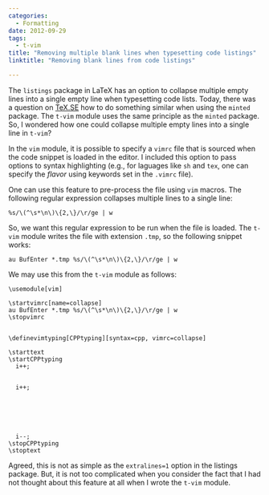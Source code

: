 ```yaml
---
categories:
  - Formatting
date: 2012-09-29
tags:
  - t-vim
title: "Removing multiple blank lines when typesetting code listings"
linktitle: "Removing blank lines from code listings"

---
```


The `listings` package in LaTeX has an option to collapse multiple empty lines
into a single empty line when typesetting code lists. Today, there was a
question on [TeX.SE] how to do something similar when using the `minted`
package. The `t-vim` module uses the same principle as the `minted` package.
So, I wondered how one could collapse multiple empty lines into a single
line in `t-vim`?

<!--more-->

[TeX.SE]: https://tex.stackexchange.com/questions/74648/remove-blank-lines-in-minted

In the `vim` module, it is possible to specify a `vimrc` file that is sourced
when the code snippet is loaded in the editor. I included this option to
pass options to syntax highlighting (e.g., for laguages like `sh` and `tex`,
one can specify the _flavor_ using keywords set in the `.vimrc` file). 

One can use this feature to pre-process the file using `vim` macros. The
following regular expression collapses multiple lines to a single line:

```
%s/\(^\s*\n\)\{2,\}/\r/ge | w
```

So, we want this regular expression to be run when the file is loaded. The
`t-vim` module writes the file with extension `.tmp`, so the following
snippet works:

<!--
au BufEnter *.tmp %s/\(^\s*\n\)\{2,\}/\r/ge | w
-->

<pre><code><span class="Statement">au</span> <span class="Type">BufEnter</span> *.tmp <span class="Number">%</span><span class="Statement">s</span><span class="Delimiter">/</span><span class="SpecialChar">\(</span>^\s*\n<span class="SpecialChar">\)</span>\{2,\}<span class="Delimiter">/</span>\r<span class="Delimiter">/</span><span class="Special">ge</span> | <span class="Statement">w</span>
</code></pre>

We may use this from the `t-vim` module as follows:

<!----
\usemodule[vim]
 
\startvimrc[name=collapse]
au BufEnter *.tmp %s/\(^\s*\n\)\{2,\}/\r/ge | w
\stopvimrc
 
 
\definevimtyping[CPPtyping][syntax=cpp, vimrc=collapse]
 
\starttext
\startCPPtyping
  i++;
 
 
  i++;
 
 
 
 
 
 
  i--;
\stopCPPtyping
\stoptext
-->

<pre><code><span class="Identifier">\usemodule</span><span class="Delimiter">[</span><span class="Type">vim</span><span class="Delimiter">]</span>
<span class="Delimiter"> </span>
<span class="Keyword">\startvimrc</span><span class="Delimiter">[</span><span class="Type">name=collapse</span><span class="Delimiter">]</span>
<span class="Statement">au</span> <span class="Type">BufEnter</span> *.tmp <span class="Number">%</span><span class="Statement">s</span><span class="Delimiter">/</span><span class="SpecialChar">\(</span>^\s*\n<span class="SpecialChar">\)</span>\{2,\}<span class="Delimiter">/</span>\r<span class="Delimiter">/</span><span class="Special">ge</span> | <span class="Statement">w</span>
<span class="Keyword">\stopvimrc</span>
<span class="Keyword"> </span>
<span class="Keyword"> </span>
<span class="Identifier">\definevimtyping</span><span class="Delimiter">[</span><span class="Type">CPPtyping</span><span class="Delimiter">][</span><span class="Type">syntax=cpp, vimrc=collapse</span><span class="Delimiter">]</span>
<span class="Delimiter"> </span>
<span class="PreProc">\starttext</span>
<span class="PreProc">\startCPPtyping</span>
<span class="Special">  i++;</span>
<span class="Special"> </span>
<span class="Special"> </span>
<span class="Special">  i++;</span>
<span class="Special"> </span>
<span class="Special"> </span>
<span class="Special"> </span>
<span class="Special"> </span>
<span class="Special"> </span>
<span class="Special"> </span>
<span class="Special">  i--;</span>
<span class="PreProc">\stopCPPtyping</span>
<span class="PreProc">\stoptext</span>
</code></pre>

Agreed, this is not as simple as the `extralines=1` option in the listings
package. But, it is not too complicated when you consider the fact that I had
not thought about this feature at all when I wrote the `t-vim` module.


